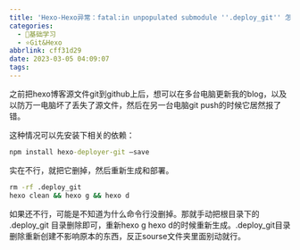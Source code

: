 ```yaml
---
title: 'Hexo-Hexo异常：fatal:in unpopulated submodule ''.deploy_git'' 怎么解决？'
categories:
  - 🌙基础学习
  - ⭐Git&Hexo
abbrlink: cff31d29
date: 2023-03-05 04:09:07
tags:
---
```


之前把hexo博客源文件git到github上后，想可以在多台电脑更新我的blog，以及以防万一电脑坏了丢失了源文件，然后在另一台电脑git push的时候它居然报了错。

这种情况可以先安装下相关的依赖：

```cmd
npm install hexo-deployer-git –save
```

实在不行，就把它删掉，然后重新生成和部署。

``` cmd
rm -rf .deploy_git
hexo clean && hexo g && hexo d
```

<!--more-->

如果还不行，可能是不知道为什么命令行没删掉。那就手动把根目录下的 .deploy_git 目录删除即可，重新hexo g hexo d的时候重新生成。.deploy_git目录删除重新创建不影响原本的东西，反正sourse文件夹里面别动就行。
